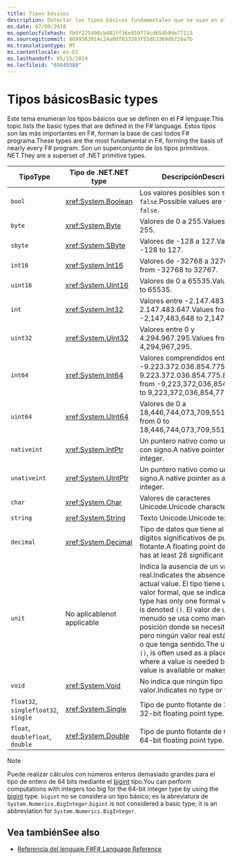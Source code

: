```yaml
---
title: Tipos básicos
description: Detectar los tipos básicos fundamentales que se usan en el F# lenguaje.
ms.date: 07/09/2018
ms.openlocfilehash: fb9f275490cb402ff36e959774cd65450de77115
ms.sourcegitcommit: 8699383914c24a0df033393f55db3369db728a7b
ms.translationtype: MT
ms.contentlocale: es-ES
ms.lasthandoff: 05/15/2019
ms.locfileid: "65645588"
---
```

# <a name="basic-types"></a><span data-ttu-id="fdef6-103">Tipos básicos</span><span class="sxs-lookup"><span data-stu-id="fdef6-103">Basic types</span></span>

<span data-ttu-id="fdef6-104">Este tema enumeran los tipos básicos que se definen en el F# lenguaje.</span><span class="sxs-lookup"><span data-stu-id="fdef6-104">This topic lists the basic types that are defined in the F# language.</span></span> <span data-ttu-id="fdef6-105">Estos tipos son las más importantes en F#, forman la base de casi todos F# programa.</span><span class="sxs-lookup"><span data-stu-id="fdef6-105">These types are the most fundamental in F#, forming the basis of nearly every F# program.</span></span> <span data-ttu-id="fdef6-106">Son un superconjunto de los tipos primitivos. NET.</span><span class="sxs-lookup"><span data-stu-id="fdef6-106">They are a superset of .NET primitive types.</span></span>

|<span data-ttu-id="fdef6-107">Tipo</span><span class="sxs-lookup"><span data-stu-id="fdef6-107">Type</span></span>|<span data-ttu-id="fdef6-108">Tipo de .NET</span><span class="sxs-lookup"><span data-stu-id="fdef6-108">.NET type</span></span>|<span data-ttu-id="fdef6-109">Descripción</span><span class="sxs-lookup"><span data-stu-id="fdef6-109">Description</span></span>|
|----|---------|-----------|
|`bool`|<xref:System.Boolean>|<span data-ttu-id="fdef6-110">Los valores posibles son `true` y `false`.</span><span class="sxs-lookup"><span data-stu-id="fdef6-110">Possible values are `true` and `false`.</span></span>|
|`byte`|<xref:System.Byte>|<span data-ttu-id="fdef6-111">Valores de 0 a 255.</span><span class="sxs-lookup"><span data-stu-id="fdef6-111">Values from 0 to 255.</span></span>|
|`sbyte`|<xref:System.SByte>|<span data-ttu-id="fdef6-112">Valores de -128 a 127.</span><span class="sxs-lookup"><span data-stu-id="fdef6-112">Values from -128 to 127.</span></span>|
|`int16`|<xref:System.Int16>|<span data-ttu-id="fdef6-113">Valores de -32768 a 32767.</span><span class="sxs-lookup"><span data-stu-id="fdef6-113">Values from -32768 to 32767.</span></span>|
|`uint16`|<xref:System.UInt16>|<span data-ttu-id="fdef6-114">Valores de 0 a 65535.</span><span class="sxs-lookup"><span data-stu-id="fdef6-114">Values from 0 to 65535.</span></span>|
|`int`|<xref:System.Int32>|<span data-ttu-id="fdef6-115">Valores entre -2.147.483.648 a 2.147.483.647.</span><span class="sxs-lookup"><span data-stu-id="fdef6-115">Values from -2,147,483,648 to 2,147,483,647.</span></span>|
|`uint32`|<xref:System.UInt32>|<span data-ttu-id="fdef6-116">Valores entre 0 y 4.294.967.295.</span><span class="sxs-lookup"><span data-stu-id="fdef6-116">Values from 0 to 4,294,967,295.</span></span>|
|`int64`|<xref:System.Int64>|<span data-ttu-id="fdef6-117">Valores comprendidos entre -9.223.372.036.854.775.808 a + 9.223.372.036.854.775.807.</span><span class="sxs-lookup"><span data-stu-id="fdef6-117">Values from -9,223,372,036,854,775,808 to 9,223,372,036,854,775,807.</span></span>|
|`uint64`|<xref:System.UInt64>|<span data-ttu-id="fdef6-118">Valores de 0 a 18,446,744,073,709,551,615.</span><span class="sxs-lookup"><span data-stu-id="fdef6-118">Values from 0 to 18,446,744,073,709,551,615.</span></span>|
|`nativeint`|<xref:System.IntPtr>|<span data-ttu-id="fdef6-119">Un puntero nativo como un entero con signo.</span><span class="sxs-lookup"><span data-stu-id="fdef6-119">A native pointer as a signed integer.</span></span>|
|`unativeint`|<xref:System.UIntPtr>|<span data-ttu-id="fdef6-120">Un puntero nativo como un entero sin signo.</span><span class="sxs-lookup"><span data-stu-id="fdef6-120">A native pointer as an unsigned integer.</span></span>|
|`char`|<xref:System.Char>|<span data-ttu-id="fdef6-121">Valores de caracteres Unicode.</span><span class="sxs-lookup"><span data-stu-id="fdef6-121">Unicode character values.</span></span>|
|`string`|<xref:System.String>|<span data-ttu-id="fdef6-122">Texto Unicode.</span><span class="sxs-lookup"><span data-stu-id="fdef6-122">Unicode text.</span></span>|
|`decimal`|<xref:System.Decimal>|<span data-ttu-id="fdef6-123">Tipo de datos que tiene al menos 28 dígitos significativos de punto flotante.</span><span class="sxs-lookup"><span data-stu-id="fdef6-123">A floating point data type that has at least 28 significant digits.</span></span>|
|`unit`|<span data-ttu-id="fdef6-124">No aplicable</span><span class="sxs-lookup"><span data-stu-id="fdef6-124">not applicable</span></span>|<span data-ttu-id="fdef6-125">Indica la ausencia de un valor real.</span><span class="sxs-lookup"><span data-stu-id="fdef6-125">Indicates the absence of an actual value.</span></span> <span data-ttu-id="fdef6-126">El tipo tiene un único valor formal, que se indica `()`.</span><span class="sxs-lookup"><span data-stu-id="fdef6-126">The type has only one formal value, which is denoted `()`.</span></span> <span data-ttu-id="fdef6-127">El valor de unidad, `()`, a menudo se usa como marcador de posición donde se necesita un valor pero ningún valor real está disponible o que tenga sentido.</span><span class="sxs-lookup"><span data-stu-id="fdef6-127">The unit value, `()`, is often used as a placeholder where a value is needed but no real value is available or makes sense.</span></span>|
|`void`|<xref:System.Void>|<span data-ttu-id="fdef6-128">No indica que ningún tipo de valor.</span><span class="sxs-lookup"><span data-stu-id="fdef6-128">Indicates no type or value.</span></span>|
|<span data-ttu-id="fdef6-129">`float32`, `single`</span><span class="sxs-lookup"><span data-stu-id="fdef6-129">`float32`, `single`</span></span>|<xref:System.Single>|<span data-ttu-id="fdef6-130">Tipo de punto flotante de 32 bits.</span><span class="sxs-lookup"><span data-stu-id="fdef6-130">A 32-bit floating point type.</span></span>|
|<span data-ttu-id="fdef6-131">`float`, `double`</span><span class="sxs-lookup"><span data-stu-id="fdef6-131">`float`, `double`</span></span>|<xref:System.Double>|<span data-ttu-id="fdef6-132">Tipo de punto flotante de 64 bits.</span><span class="sxs-lookup"><span data-stu-id="fdef6-132">A 64-bit floating point type.</span></span>|

> [!NOTE]
> <span data-ttu-id="fdef6-133">Puede realizar cálculos con números enteros demasiado grandes para el tipo de entero de 64 bits mediante el [bigint](https://msdn.microsoft.com/library/dc8be18d-4042-46c4-b136-2f21a84f6efa) tipo.</span><span class="sxs-lookup"><span data-stu-id="fdef6-133">You can perform computations with integers too big for the 64-bit integer type by using the [bigint](https://msdn.microsoft.com/library/dc8be18d-4042-46c4-b136-2f21a84f6efa) type.</span></span> <span data-ttu-id="fdef6-134">`bigint` no se considera un tipo básico; es la abreviatura de `System.Numerics.BigInteger`.</span><span class="sxs-lookup"><span data-stu-id="fdef6-134">`bigint` is not considered a basic type; it is an abbreviation for `System.Numerics.BigInteger`.</span></span>

## <a name="see-also"></a><span data-ttu-id="fdef6-135">Vea también</span><span class="sxs-lookup"><span data-stu-id="fdef6-135">See also</span></span>

- [<span data-ttu-id="fdef6-136">Referencia del lenguaje F#</span><span class="sxs-lookup"><span data-stu-id="fdef6-136">F# Language Reference</span></span>](index.md)
